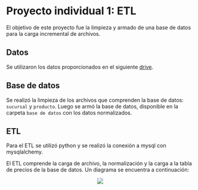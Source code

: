 # Proyecto individual 1: ETL
El objetivo de este proyecto fue la limpieza y armado de una base de datos para la carga incremental de archivos.

## Datos
Se utilizaron los datos proporcionados en el siguiente [drive](https://drive.google.com/drive/folders/1Rsq-HHomPtQwy7RIWQ574wKcf56LiGq1).

## Base de datos
Se realizó la limpieza de los archivos que comprenden la base de datos: `sucursal` y `producto`. Luego se armó la base de datos, disponible en la carpeta `base de datos` con los datos normalizados.

## ETL
Para el ETL se utilizó python y se realizó la conexión a mysql con mysqlalchemy.

El ETL comprende la carga de archivo, la normalización y la carga a la tabla de precios de la base de datos. Un diagrama se encuentra a continuación:

<p align="center">
  <img src="figuras/Diagrama.png">
</p>
